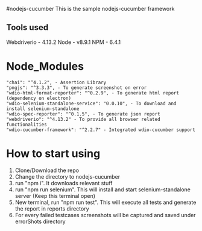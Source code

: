 #nodejs-cucumber
This is the sample nodejs-cucumber framework 
## Tools used
Webdriverio - 4.13.2
Node - v8.9.1
NPM - 6.4.1

# Node_Modules
    "chai": "^4.1.2", - Assertion Library
    "pngjs": "^3.3.3", - To generate screenshot on error
    "wdio-html-format-reporter": "^0.2.9", - To generate html report (dependency on electron)
    "wdio-selenium-standalone-service": "0.0.10", - To download and install selenium-standalone
    "wdio-spec-reporter": "^0.1.5", - To generate json report
    "webdriverio": "^4.13.2" - To provide all browser related functionalities
    "wdio-cucumber-framework": "^2.2.7" - Integrated wdio-cucumber support
 
# How to start using 
1. Clone/Download the repo
2. Change the directory to nodejs-cucumber
3. run "npm i". It  downloads relevant stuff
4. run "npm run selenium". This will install and start selenium-standalone server (Keep this terminal open)
5. New terminal, run "npm run test". This will execute all tests and generate the report in reports directory
6. For every failed testcases screenshots will be captured and saved under errorShots directory


